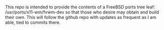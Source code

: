 This repo is intended to provide the contents of a FreeBSD ports tree leaf: /usr/ports/x11-wm/fvwm-dev so that those who desire may obtain and build their own. This will follow the github repo with updates as frequent as I am able, tied to commits there.
